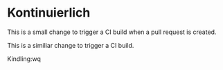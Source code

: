 # Kontinuierlich

This is a small change to trigger a CI build when a pull request is created.

This is a similiar change to trigger a CI build.

Kindling:wq
